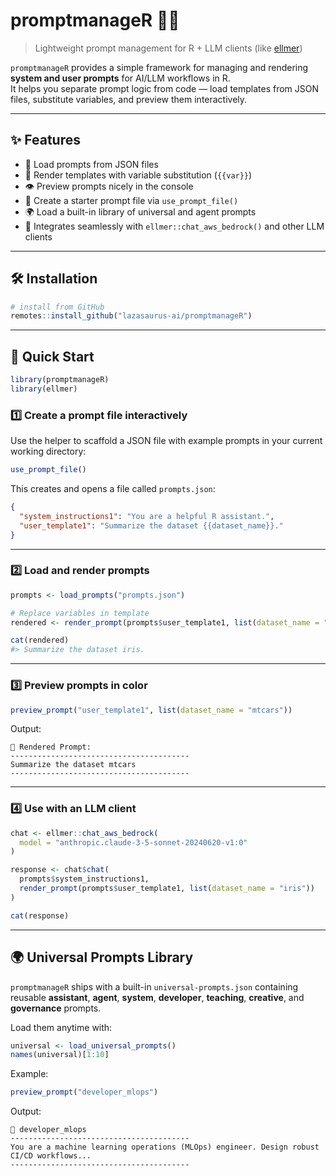 # promptmanageR 🧠📜
> Lightweight prompt management for R + LLM clients (like [ellmer](https://github.com/mdrcdata/ellmer))

`promptmanageR` provides a simple framework for managing and rendering **system and user prompts** for AI/LLM workflows in R.  
It helps you separate prompt logic from code — load templates from JSON files, substitute variables, and preview them interactively.

---

## ✨ Features
- 📂 Load prompts from JSON files  
- 🧩 Render templates with variable substitution (`{{var}}`)  
- 👁️ Preview prompts nicely in the console  
- 🧰 Create a starter prompt file via `use_prompt_file()`  
- 🌍 Load a built-in library of universal and agent prompts  
- 🔗 Integrates seamlessly with `ellmer::chat_aws_bedrock()` and other LLM clients  

---

## 🛠 Installation

```r
# install from GitHub
remotes::install_github("lazasaurus-ai/promptmanageR")
```

---

## 🚀 Quick Start

```r
library(promptmanageR)
library(ellmer)
```

### 1️⃣ Create a prompt file interactively

Use the helper to scaffold a JSON file with example prompts in your current working directory:

```r
use_prompt_file()
```

This creates and opens a file called `prompts.json`:

```json
{
  "system_instructions1": "You are a helpful R assistant.",
  "user_template1": "Summarize the dataset {{dataset_name}}."
}
```

---

### 2️⃣ Load and render prompts

```r
prompts <- load_prompts("prompts.json")

# Replace variables in template
rendered <- render_prompt(prompts$user_template1, list(dataset_name = "iris"))

cat(rendered)
#> Summarize the dataset iris.
```

---

### 3️⃣ Preview prompts in color

```r
preview_prompt("user_template1", list(dataset_name = "mtcars"))
```

Output:
```
📄 Rendered Prompt:
----------------------------------------
Summarize the dataset mtcars
----------------------------------------
```

---

### 4️⃣ Use with an LLM client

```r
chat <- ellmer::chat_aws_bedrock(
  model = "anthropic.claude-3-5-sonnet-20240620-v1:0"
)

response <- chat$chat(
  prompts$system_instructions1,
  render_prompt(prompts$user_template1, list(dataset_name = "iris"))
)

cat(response)
```

---

## 🌍 Universal Prompts Library

`promptmanageR` ships with a built-in `universal-prompts.json` containing reusable **assistant**, **agent**, **system**, **developer**, **teaching**, **creative**, and **governance** prompts.

Load them anytime with:

```r
universal <- load_universal_prompts()
names(universal)[1:10]
```

Example:

```r
preview_prompt("developer_mlops")
```

Output:

```
📘 developer_mlops
----------------------------------------
You are a machine learning operations (MLOps) engineer. Design robust CI/CD workflows...
----------------------------------------
```
